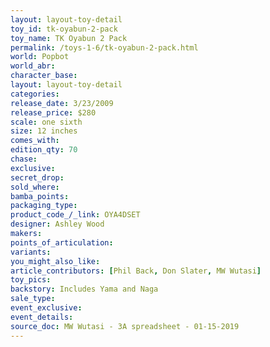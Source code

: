 ```yaml
---
layout: layout-toy-detail 
toy_id: tk-oyabun-2-pack
toy_name: TK Oyabun 2 Pack
permalink: /toys-1-6/tk-oyabun-2-pack.html
world: Popbot
world_abr: 
character_base: 
layout: layout-toy-detail
categories: 
release_date: 3/23/2009
release_price: $280 
scale: one sixth
size: 12 inches
comes_with: 
edition_qty: 70
chase: 
exclusive: 
secret_drop: 
sold_where: 
bamba_points: 
packaging_type: 
product_code_/_link: OYA4DSET
designer: Ashley Wood
makers: 
points_of_articulation: 
variants: 
you_might_also_like: 
article_contributors: [Phil Back, Don Slater, MW Wutasi]
toy_pics: 
backstory: Includes Yama and Naga
sale_type: 
event_exclusive: 
event_details: 
source_doc: MW Wutasi - 3A spreadsheet - 01-15-2019
---
```

